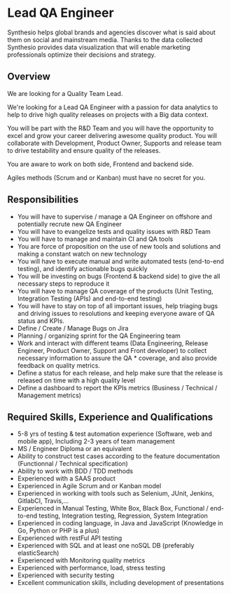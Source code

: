 # Lead QA Engineer

Synthesio helps global brands and agencies discover what is said about them on social and mainstream media.
Thanks to the data collected Synthesio provides data visualization that will enable marketing professionals optimize their decisions and strategy.

## Overview

We are looking for a Quality Team Lead.

We're looking for a Lead QA Engineer with a passion for data analytics to help to drive high quality releases on projects with a Big data context.

You will be part with the R&D Team and you will have the opportunity to excel and grow your career delivering awesome quality product. You will collaborate with Development, Product Owner, Supports and release team to drive testability and ensure quality of the releases.

You are aware to work on both side, Frontend and backend side.

Agiles methods (Scrum and or Kanban) must have no secret for you.

## Responsibilities

* You will have to supervise / manage a QA Engineer on offshore and potentially recrute new QA Engineer
* You will have to evangelize tests and quality issues with R&D Team
* You will have to manage and maintain CI and QA tools
* You are force of proposition on the use of new tools and solutions and making a constant watch on new technology
* You will have to execute manual and write automated tests (end-to-end testing), and identify actionable bugs quickly
* You will be investing on bugs (Frontend & backend side) to give the all necessary steps to reproduce it
* You will have to manage QA coverage of the products (Unit Testing, Integration Testing (APIs) and end-to-end testing)
* You will have to stay on top of all important issues, help triaging bugs and driving issues to resolutions and keeping everyone aware of QA status and KPIs.
* Define / Create / Manage Bugs on Jira
* Planning / organizing sprint for the QA Engineering team
* Work and interact with different teams (Data Engineering, Release Engineer, Product Owner, Support and Front developer) to collect necessary information to assure the QA * coverage, and also provide feedback on quality metrics.
* Define a status for each release, and help make sure that the release is released on time with a high quality level
* Define a dashboard to report the KPIs metrics (Business / Technical / Management metrics)

## Required Skills, Experience and Qualifications

* 5-8 yrs of testing & test automation experience (Software, web and mobile app), Including 2-3 years of team management
* MS / Engineer Diploma or an equivalent
* Ability to construct test cases according to the feature documentation (Functionnal / Technical specification)
* Ability to work with BDD / TDD methods
* Experienced with a SAAS product
* Experienced in Agile Scrum and or Kanban model
* Experienced in working with tools such as Selenium, JUnit, Jenkins, GitlabCI, Travis,…
* Experienced in Manual Testing, White Box, Black Box, Functional / end-to-end testing, Integration testing, Regression, System Integration
* Experienced in coding language, in Java and JavaScript (Knowledge in Go, Python or PHP is a plus)
* Experienced with restFul API testing
* Experienced with SQL and at least one noSQL DB (preferably elasticSearch)
* Experienced with Monitoring quality metrics
* Experienced with performance, load, stress testing
* Experienced with security testing
* Excellent communication skills, including development of presentations
